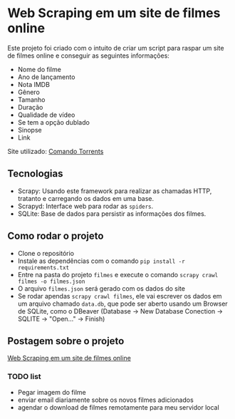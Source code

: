 # Web Scraping em um site de filmes online


Este projeto foi criado com o intuito de criar um script para raspar um site de filmes online e conseguir as seguintes informações:

- Nome do filme
- Ano de lançamento
- Nota IMDB
- Gênero
- Tamanho
- Duração
- Qualidade de vídeo
- Se tem a opção dublado
- Sinopse
- Link


Site utilizado: [Comando Torrents](https://comando.la/)


## Tecnologias 

- Scrapy: Usando este framework para realizar as chamadas HTTP, tratanto e carregando os dados em uma base.
- Scrapyd: Interface web para rodar as `spiders`.
- SQLite: Base de dados para persistir as informações dos filmes.

## Como rodar o projeto

- Clone o repositório
- Instale as dependências com o comando `pip install -r requirements.txt`
- Entre na pasta do projeto `filmes` e execute o comando `scrapy crawl filmes -o filmes.json`
- O arquivo `filmes.json` será gerado com os dados do site
- Se rodar apendas `scrapy crawl filmes`, ele vai escrever os dados em um arquivo chamado `data.db`, que pode ser aberto usando um Browser de SQLite, como o DBeaver (Database -> New Database Conection -> SQLITE -> "Open..." -> Finish)


## Postagem sobre o projeto

[Web Scraping em um site de filmes online](https://medium.com/@levyvix/como-fazer-raspagem-de-dados-em-sites-com-scrapy-e-python-1cc315f301fb)

### TODO list
- Pegar imagem do filme
- enviar email diariamente sobre os novos filmes adicionados
- agendar o download de filmes remotamente para meu servidor local
